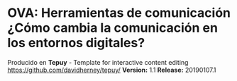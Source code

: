 # OVA: Herramientas de comunicación ¿Cómo cambia la comunicación en los entornos digitales?

Producido en **Tepuy** - Template for interactive content editing
https://github.com/davidherney/tepuy/
**Version:** 1.1
**Release:** 20190107.1
